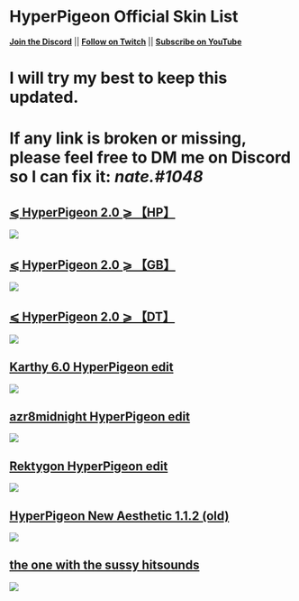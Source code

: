 # HyperPigeon Official Skin List
[**Join the Discord**](https://discord.gg/r68we4HdH9) || [**Follow on Twitch**](https://twitch.tv/Hyper_Pigeon) || [**Subscribe on YouTube**](https://www.youtube.com/c/HyperPigeon)

# I will try my best to keep this updated.

# If any link is broken or missing, please feel free to DM me on Discord so I can fix it: *nate.#1048*

## [⩽ HyperPigeon 2.0 ⩾ 【HP】](https://drive.google.com/file/d/1xQSrAq_98dSkxWFVTKLrx5Mx-qbyzv-r/view?usp=sharing)
![](https://i.imgur.com/DpUiVe0.jpeg)

## [⩽ HyperPigeon 2.0 ⩾ 【GB】](https://drive.google.com/file/d/1y3uF_tsk9YSmWD-i6bsqlutdFF7PTAkv/view?usp=sharing)
![](https://i.imgur.com/1SxNH7O.jpeg)

## [⩽ HyperPigeon 2.0 ⩾ 【DT】](https://drive.google.com/file/d/1-v-lRyqxRHew0s6W8naTJw8zM2WxoLlc/view?usp=sharing)
![](https://i.imgur.com/o2IkKKm.jpeg)

## [Karthy 6.0 HyperPigeon edit](https://drive.google.com/file/d/1oGhfSSFvyiT1BLHdJpmKeeLEwe8-Y_2y/view)
![](https://i.imgur.com/aJIjmn7.jpg)

## [azr8midnight HyperPigeon edit](https://drive.google.com/file/d/11G9vtzMDpIc52hD7U3_eJhRHqBZ77qGQ/view?usp=sharing)
![](https://i.imgur.com/BhAwEpu.jpeg)

## [Rektygon HyperPigeon edit](https://drive.google.com/file/d/1RvcTM8C2zAHzAbuFF0bTKckjtguU8Z5N/view?usp=sharing)
![](https://i.imgur.com/5RE2W5b.jpeg)

## [HyperPigeon New Aesthetic 1.1.2 (old)](https://drive.google.com/file/d/1MO-X518xpiJoFSJ7jS48GzKZrMTR2sXd/view?usp=sharing)
![](https://i.imgur.com/u81Ayfe.jpeg)

## [the one with the sussy hitsounds](https://drive.google.com/file/d/1XVO6cSNNTqNtmOEEwTE1ESg795kU7qg6/view?usp=sharing)
![](https://i.imgur.com/5rkkaKd.jpeg)
